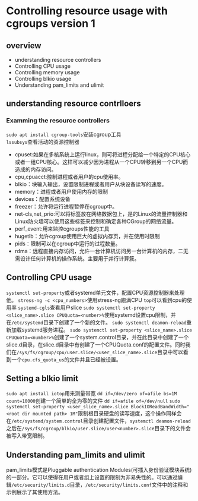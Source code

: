 # Controlling resource usage with cgroups version 1
## overview
- understanding resource controllers
- Controlling CPU usage
- Controlling memory usage
- Controlling blkio usage
- Understanding pam_limits and ulimit

## understanding resource contrlloers
### Examming the resource controllers
`sudo apt install cgroup-tools`安装cgroup工具  
`lssubsys`查看活动的资源控制器
- cpuset:如果在多核系统上运行linux，则可将进程分配给一个特定的CPU核心或者一组CPU核心。这样可以减少因为进程从一个CPU转移到另一个CPU而造成的内存访问。
- cpu,cpuacct:控制进程或者用户的cpu使用率。
- blkio：块输入输出，设置限制进程或者用户从块设备读写的速度。
- memory：进程或者用户使用内存的限制
- devices：配置系统设备
- freezer：允许将运行进程暂停在cgroup中。
- net-cls,net_prio:可以将标签放在网络数据包上，是的Linux的流量控制器和Linux防火墙可以使用这些标签来控制和确定各种CGroup的网络流量。
- perf_event:用来监控cgroups性能的工具
- hugetlb：允许cgroup使用巨大的虚拟内存页，并在使用时限制
- pids：限制可以在cgroup中运行的过程数量。
- rdma：远程直接内存访问，允许一台计算机访问另一台计算机的内存，二无需设计任何计算机的操作系统。主要用于并行计算簇。
## Controlling CPU usage
`systemctl set-property`或者systemd单元文件，配置CPU资源控制器来处理他。 
`stress-ng -c <cpu_numbers>`使用stress-ng跑满CPU
`top`可以看到cpu的使用率
`systemd-cgls`查看用户slice
`sudo systemctl set-property <slice_name>.slice CPUQuota=<number>%`使用systemd设置cpu限制，并在`/etc/systemd`目录下创建了一个新的文件。
`sudo systemctl deamon-reload`重新加载systemd服务进程。
`sudo systemctl set-property <slice_name>.slice CPUQuota=<number>%`创建了一个system.control目录，并在此目录中创建了一个slice.d目录，在slice.d目录中有创建了一个CPUQuota.conf的配置文件。同时我们在`/sys/fs/cgroup/cpu/user.slice/<user_slice_name>.slice`目录中可以看到一个`cpu.cfs_quota_us`的文件并且已经被设置。

## Setting a blkio limit 
`sudo apt install iotop`用来测量带宽
`dd if=/dev/zero of=afile bs=1M count=10000`创建一个简单的全为零的文件
`dd if=afile of=/dev/null`
`sudo systemctl set-property <user_slice_name>.slice BlockIOReadBandWidth="<root dir mounted path> 1M"`限制根目录硬盘的读写速度，这个操作同样会在`/etc/systemd/system.control`目录创建配置文件，`systemctl deamon-reload`之后在`/sys/fs/cgroup/blkio/user.slice/user<number>.slice`目录下的文件会被写入带宽限制。

## Understanding pam_limits and ulimit
pam_limits模式是Pluggable authentication Modules(可插入身份验证模块系统)的一部分。它可以使得在用户或者组上设置的限制为非易失性的。可以通过编辑`/etc/security/limits.d`目录，`/etc/security/limits.conf`文件中的注释和示例展示了其使用方法。